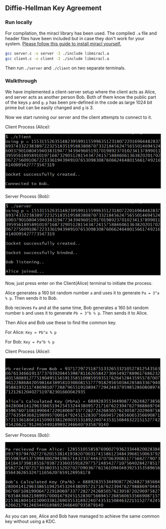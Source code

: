 ## Diffie-Hellman Key Agreement

### Run locally
For compilation, the miracl library has been used. The compiled `.a` file and header files have been included but in case they don't work for your system. [Please follow this guide to install miracl yourself.](https://adityagudimetla.medium.com/installing-miracl-for-dummies-7eb7192c3285)

```bash
gcc server.c -o server -I ./include libmiracl.a
gcc client.c -o client -I ./include libmiracl.a
```
Then run `./server` and `./client` on two separate terminals.

### Walkthrough

We have implemented a client-server setup where the client acts as Alice, and server acts as another person Bob. Both of them know the public part of the keys `p` and `g`. `p` has been pre-defined in the code as large 1024 bit prime but can be easily changed and `g` is 3.

Now we start running our server and the client attempts to connect to it.

Client Process (Alice):

![](https://raw.githubusercontent.com/sggts04/Diffie-Hellman-Key-Agreement/master/screenshots/Alice-1.PNG)

Server Process (Bob):

![](https://raw.githubusercontent.com/sggts04/Diffie-Hellman-Key-Agreement/master/screenshots/Bob-1.PNG)

Now, just press enter on the Client(Alice) terminal to initiate the process.

Alice generates a 160 bit random number `a` and uses it to generate `Pa = 3^a % p`. Then sends it to Bob.

Bob recieves `Pa` and at the same time, Bob generates a 160 bit random number `b` and uses it to generate `Pb = 3^b % p`. Then sends it to Alice.

Then Alice and Bob use these to find the common key.

For Alice: `Key = Pb^a % p`

For Bob: `Key = Pa^b % p`

Client Process (Alice):

![](https://raw.githubusercontent.com/sggts04/Diffie-Hellman-Key-Agreement/master/screenshots/Alice-2.PNG)

Server Process (Bob):

![](https://raw.githubusercontent.com/sggts04/Diffie-Hellman-Key-Agreement/master/screenshots/Bob-2.PNG)

As you can see, Alice and Bob have managed to achieve the same common key without using a KDC.
